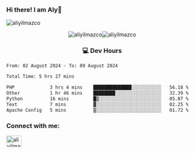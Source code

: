 ### Hi there! I am Aly👋

<p align="left"> <img src="https://komarev.com/ghpvc/?username=aliyilmazco&label=Profile%20views&color=0e75b6&style=flat" alt="aliyilmazco" /> </p>
<p align="center"><img align="center" src="https://github-readme-stats.vercel.app/api?username=aliyilmazco&show_icons=true&locale=en" alt="aliyilmazco" /><img align="center" src="https://github-readme-streak-stats.herokuapp.com/?user=aliyilmazco&" alt="aliyilmazco" /></p>

<h3 align="center">💻 Dev Hours</h3>

<!--START_SECTION:waka-->

```txt
From: 02 August 2024 - To: 09 August 2024

Total Time: 5 hrs 27 mins

PHP             3 hrs 4 mins    ██████████████░░░░░░░░░░░   56.18 %
Other           1 hr 46 mins    ████████░░░░░░░░░░░░░░░░░   32.39 %
Python          16 mins         █▒░░░░░░░░░░░░░░░░░░░░░░░   05.07 %
Text            7 mins          ▓░░░░░░░░░░░░░░░░░░░░░░░░   02.25 %
Apache Config   5 mins          ▒░░░░░░░░░░░░░░░░░░░░░░░░   01.72 %
```

<!--END_SECTION:waka-->

<h3 align="left">Connect with me:</h3>
<p align="left">
<a href="https://linkedin.com/in/aliyilmazco" target="blank"><img align="center" src="https://raw.githubusercontent.com/rahuldkjain/github-profile-readme-generator/master/src/images/icons/Social/linked-in-alt.svg" alt="aliyilmazco" height="30" width="40" /></a>
</p>
